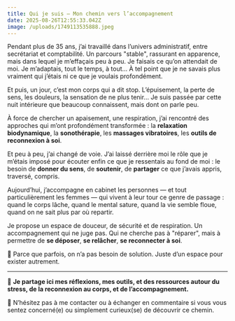 ```yaml
---
title: Qui je suis – Mon chemin vers l’accompagnement
date: 2025-08-26T12:55:33.042Z
image: /uploads/1749113535888.jpeg
---
```


Pendant plus de 35 ans, j’ai travaillé dans l’univers administratif, entre secrétariat et comptabilité. Un parcours "stable", rassurant en apparence, mais dans lequel je m’effaçais peu à peu. Je faisais ce qu’on attendait de moi. Je m’adaptais, tout le temps, à tout… À tel point que je ne savais plus vraiment qui j’étais ni ce que je voulais profondément.

Et puis, un jour, c’est mon corps qui a dit stop. L’épuisement, la perte de sens, les douleurs, la sensation de ne plus tenir… Je suis passée par cette nuit intérieure que beaucoup connaissent, mais dont on parle peu.

À force de chercher un apaisement, une respiration, j’ai rencontré des approches qui m’ont profondément transformée : la **relaxation biodynamique**, la **sonothérapie**, les **massages vibratoires**, les **outils de reconnexion à soi**.

Et peu à peu, j’ai changé de voie. J’ai laissé derrière moi le rôle que je m’étais imposé pour écouter enfin ce que je ressentais au fond de moi : le besoin de **donner du sens**, de **soutenir**, de **partager** ce que j’avais appris, traversé, compris.

Aujourd’hui, j’accompagne en cabinet les personnes — et tout particulièrement les femmes — qui vivent à leur tour ce genre de passage : quand le corps lâche, quand le mental sature, quand la vie semble floue, quand on ne sait plus par où repartir.

Je propose un espace de douceur, de sécurité et de respiration. Un accompagnement qui ne juge pas. Qui ne cherche pas à "réparer", mais à permettre de **se déposer**, **se relâcher**, **se reconnecter à soi**.

💫 Parce que parfois, on n’a pas besoin de solution. Juste d’un espace pour exister autrement.

---

🔗 **Je partage ici mes réflexions, mes outils, et des ressources autour du stress, de la reconnexion au corps, et de l’accompagnement.**

💌 N’hésitez pas à me contacter ou à échanger en commentaire si vous vous sentez concerné(e) ou simplement curieux(se) de découvrir ce chemin.
